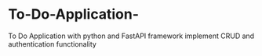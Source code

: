 # To-Do-Application-
To Do Application with python and FastAPI framework implement CRUD and authentication functionality 
